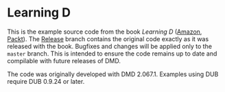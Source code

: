 # Learning D

This is the example source code from the book _Learning D_ ([Amazon][1], [Packt][2]). The [Release][3] branch contains the original code exactly as it was released with the book. Bugfixes and changes will be applied only to the `master` branch. This is intended to ensure the code remains up to date and compilable with future releases of DMD.

The code was originally developed with DMD 2.067.1. Examples using DUB require DUB 0.9.24 or later.

[1]: http://amzn.to/1OF7UJA
[2]: https://www.packtpub.com/application-development/learning-d
[3]: https://github.com/aldacron/LearningD/tree/Release
